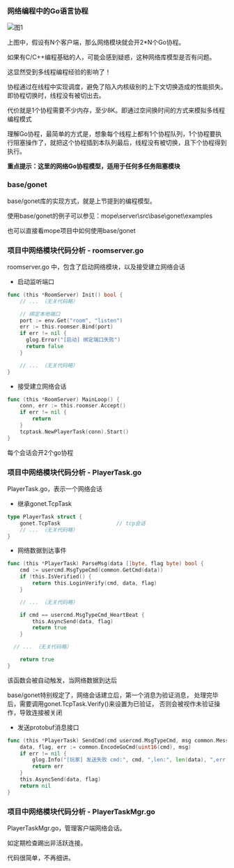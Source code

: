 ### 网络编程中的Go语言协程

![图1](https://gitee.com/GaDevGo/mope/raw/master/server/doc/2.网络会话/assets/a.jpg)

上图中，假设有N个客户端，那么网络模块就会开2*N个Go协程。

如果有C/C++编程基础的人，可能会感到疑惑，这种网络库模型是否有问题。

这显然受到多线程编程经验的影响了！

协程通过在线程中实现调度，避免了陷入内核级别的上下文切换造成的性能损失。即协程切换时，线程没有被切出去。

代价就是1个协程需要不少内存，至少8K。即通过空间换时间的方式来模拟多线程编程模式

理解Go协程，最简单的方式是，想象每个线程上都有1个协程队列，1个协程要执行阻塞操作了，就把这个协程插到本队列最后，线程没有被切换，且下个协程得到执行。

**重点提示：这里的网络Go协程模型，适用于任何多任务阻塞模块**


### base/gonet

base/gonet库的实现方式，就是上节提到的编程模型。

使用base/gonet的例子可以参见：mope\\server\\src\\base\\gonet\\examples

也可以直接看mope项目中如何使用base/gonet


### 项目中网络模块代码分析 - roomserver.go

roomserver.go 中，包含了启动网络模块，以及接受建立网络会话

  - 启动监听端口
```go
func (this *RoomServer) Init() bool {
    // ... （无关代码略）

    // 绑定本地端口
    port := env.Get("room", "listen")
    err := this.roomser.Bind(port)
    if err != nil {
      glog.Error("[启动] 绑定端口失败")
      return false
    }

    // ... （无关代码略）
}
```

  - 接受建立网络会话
```go
func (this *RoomServer) MainLoop() {
	conn, err := this.roomser.Accept()
	if err != nil {
		return
	}
	tcptask.NewPlayerTask(conn).Start()
}
```
  每个会话会开2个go协程


### 项目中网络模块代码分析 - PlayerTask.go

PlayerTask.go，表示一个网络会话

  - 继承gonet.TcpTask
```go
type PlayerTask struct {
    gonet.TcpTask                  // tcp会话
    // ... （无关代码略）
}
```

  - 网络数据到达事件
```go
func (this *PlayerTask) ParseMsg(data []byte, flag byte) bool {
	cmd := usercmd.MsgTypeCmd(common.GetCmd(data))
	if !this.IsVerified() {
		return this.LoginVerify(cmd, data, flag)
	}

	// ... （无关代码略）

	if cmd == usercmd.MsgTypeCmd_HeartBeat {
		this.AsyncSend(data, flag)
		return true
	}

  // ... （无关代码略）

	return true
}
```
  该函数会被自动触发，当网络数据到达后

  base/gonet特别规定了，网络会话建立后，第一个消息为验证消息，
  处理完毕后，需要调用gonet.TcpTask.Verify()来设置为已验证，
  否则会被视作未验证操作，导致连接被关闭

  - 发送protobuf消息接口
```go
func (this *PlayerTask) SendCmd(cmd usercmd.MsgTypeCmd, msg common.Message) error {
	data, flag, err := common.EncodeGoCmd(uint16(cmd), msg)
	if err != nil {
		glog.Info("[玩家] 发送失败 cmd:", cmd, ",len:", len(data), ",err:", err)
		return err
	}
	this.AsyncSend(data, flag)
	return nil
}
```


### 项目中网络模块代码分析 - PlayerTaskMgr.go

 PlayerTaskMgr.go，管理客户端网络会话。

 如定期检查踢出非活跃连接。

 代码很简单，不再细讲。
